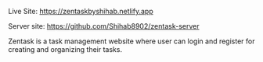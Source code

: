 Live Site: https://zentaskbyshihab.netlify.app

Server site: https://github.com/Shihab8902/zentask-server

Zentask is a task management website where user can login and register for creating and organizing their tasks.
